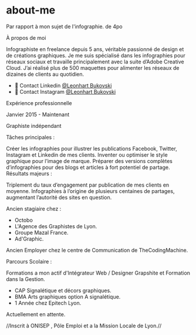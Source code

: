 # about-me
Par rapport à mon sujet de l'infographie. de 4po 

À propos de moi

Infographiste en freelance depuis 5 ans, véritable passionné de design et de créations graphiques. Je me suis spécialisé dans les infographies pour réseaux sociaux et travaille principalement avec la suite d’Adobe Creative Cloud. J’ai réalisé plus de 500 maquettes pour alimenter les réseaux de dizaines de clients au quotidien.

- 🔎 Contact Linkedin [@Leonhart Bukovski](https://fr.linkedin.com/in/4po)
- 🔎 Contact Instagram [@Leonhart Bukovski](https://www.instagram.com/direct/t/340282366841710300949128281580150573502)

Expérience professionnelle

 

Janvier 2015 - Maintenant

Graphiste indépendant

Tâches principales :

Créer les infographies pour illustrer les publications Facebook, Twitter, Instagram et Linkedin de mes clients.
Inventer ou optimiser le style graphique pour l’image de marque.
Préparer des versions complètes d’infographies pour des blogs et articles à fort potentiel de partage.
Résultats majeurs :

Triplement du taux d’engagement par publication de mes clients en moyenne.
Infographies à l’origine de plusieurs centaines de partages, augmentant l’autorité des sites en question.

Ancien stagiaire chez : 

- Octobo
- L'Agence des Graphistes de Lyon.
- Groupe Mazal France.
- Ad'Graphic.

Ancien Employer chez le centre de Communication de TheCodingMachine.

Parcours Scolaire :

Formations a mon actif d'Intégrateur Web / Designer Grapshite et Formation dans la Gestion.
- CAP Signalétique et décors graphiques.
- BMA Arts graphiques option A signalétique.
- 1 Année chez Epitech Lyon.

Actuellement en attente.

//Inscrit à ONISEP , Pôle Emploi et a la Mission Locale de Lyon.//
